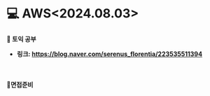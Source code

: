 <h1>💻 AWS<2024.08.03></h1>
<h4>📖 토익 공부<br>


- 링크: https://blog.naver.com/serenus_florentia/223535511394

<br>

<h4>📖면접준비
